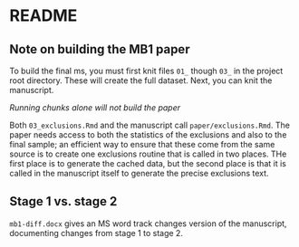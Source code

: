 # README

## Note on building the MB1 paper

To build the final ms, you must first knit files `01_` though `03_` in the project root directory. These will create the full dataset. Next, you can knit the manuscript. 

*Running chunks alone will not build the paper*

Both `03_exclusions.Rmd` and the manuscript call `paper/exclusions.Rmd`. The paper needs access to both the statistics of the exclusions and also to the final sample; an efficient way to ensure that these come from the same source is to create one exclusions routine that is called in two places. THe first place is to generate the cached data, but the second place is that it is called in the manuscript itself to generate the precise exclusions text. 

## Stage 1 vs. stage 2

`mb1-diff.docx` gives an MS word track changes version of the manuscript, documenting changes from stage 1 to stage 2. 
